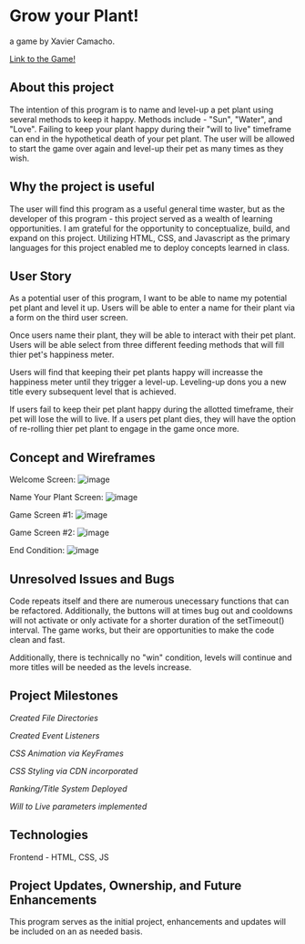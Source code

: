 # Grow your Plant! # 

a game by Xavier Camacho.

[Link to the Game!](https://x-camacho.github.io)

## About this project ##
The intention of this program is to name and level-up a pet plant using several methods to keep it happy.  Methods include - "Sun", "Water", and "Love".  Failing to keep your plant happy during their "will to live" timeframe can end in the hypothetical death of your pet plant.  The user will be allowed to start the game over again and level-up their pet as many times as they wish.  

## Why the project is useful ##
The user will find this program as a useful general time waster, but as the developer of this program - this project served as a wealth of learning opportunities.  I am grateful for the opportunity to conceptualize, build, and expand on this project. Utilizing HTML, CSS, and Javascript as the primary languages for this project enabled me to deploy concepts learned in class.  

## User Story ##
As a potential user of this program, I want to be able to name my potential pet plant and level it up.  Users will be able to enter a name for their plant via a form on the third user screen.  

Once users name their plant, they will be able to interact with their pet plant.  Users will be able select from three different feeding methods that will fill thier pet's happiness meter. 

Users will find that keeping their pet plants happy will increasse the happiness meter until they trigger a level-up.  Leveling-up dons you a new title every subsequent level that is achieved.

If users fail to keep their pet plant happy during the allotted timeframe, their pet will lose the will to live.  If a users pet plant dies, they will have the option of re-rolling thier pet plant to engage in the game once more.  

## Concept and Wireframes ##
Welcome Screen:
![image](https://share.balsamiq.com/c/x8TTDrwN8TV9Vi9GnbhRi3.png)

Name Your Plant Screen: 
![image](https://share.balsamiq.com/c/oRN4cCE9AGGWYC6iBKze87.png)

Game Screen #1:
![image](https://share.balsamiq.com/c/xo114gamAxk7VaMcANdEpx.png)

Game Screen #2:
![image](https://share.balsamiq.com/c/quakzSRMWHxVM9ShJ1o6SE.png)

End Condition: 
![image](https://share.balsamiq.com/c/aZYdjLx8oiQVfarNJLBwyp.png)

## Unresolved Issues and Bugs ##
Code repeats itself and there are numerous unecessary functions that can be refactored.  Additionally, the buttons will at times bug out and cooldowns will not activate or only activate for a shorter duration of the setTimeout() interval. The game works, but their are opportunities to make the code clean and fast.  

Additionally, there is technically no "win" condition, levels will continue and more titles will be needed as the levels increase. 

## Project Milestones ##
*Created File Directories*

*Created Event Listeners*

*CSS Animation via KeyFrames*

*CSS Styling via CDN incorporated*

*Ranking/Title System Deployed*

*Will to Live parameters implemented*

## Technologies ##
Frontend - HTML, CSS, JS

## Project Updates, Ownership, and Future Enhancements ##
This program serves as the initial project, enhancements and updates will be included on an as needed basis. 
